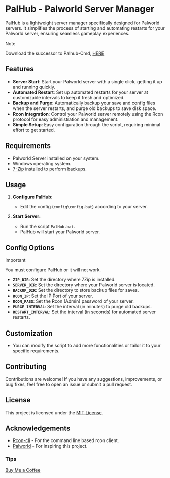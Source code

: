 # PalHub - Palworld Server Manager

PalHub is a lightweight server manager specifically designed for Palworld servers. It simplifies the process of starting and automating restarts for your Palworld server, ensuring seamless gameplay experiences.

> [!NOTE]
> Download the successor to Palhub-Cmd, [HERE](https://github.com/AriesLR/Aetherium)

## Features

- **Server Start**: Start your Palworld server with a single click, getting it up and running quickly.
- **Automated Restart**: Set up automated restarts for your server at customizable intervals to keep it fresh and optimized.
- **Backup and Purge**: Automatically backup your save and config files when the server restarts, and purge old backups to save disk space.
- **Rcon Integration**: Control your Palworld server remotely using the Rcon protocol for easy administration and management.
- **Simple Setup**: Easy configuration through the script, requiring minimal effort to get started.

## Requirements

- Palworld Server installed on your system.
- Windows operating system.
- [7-Zip](https://www.7-zip.org/) installed to perform backups.

## Usage

1. **Configure PalHub:**
   - Edit the config (`config\config.bat`) according to your server.

2. **Start Server:**
   - Run the script `PalHub.bat`.
   - PalHub will start your Palworld server.

## Config Options

> [!IMPORTANT]  
> You must configure PalHub or it will not work.

- **`ZIP_DIR`**: Set the directory where 7Zip is installed.
- **`SERVER_DIR`**: Set the directory where your Palworld server is located.
- **`BACKUP_DIR`**: Set the directory to store backup files for saves.
- **`RCON_IP`**: Set the IP:Port of your server.
- **`RCON_PASS`**: Set the Rcon (Admin) password of your server.
- **`PURGE_INTERVAL`**: Set the interval (in minutes) to purge old backups.
- **`RESTART_INTERVAL`**: Set the interval (in seconds) for automated server restarts.

## Customization

- You can modify the script to add more functionalities or tailor it to your specific requirements.

## Contributing

Contributions are welcome! If you have any suggestions, improvements, or bug fixes, feel free to open an issue or submit a pull request.

## License

This project is licensed under the [MIT License](LICENSE).

## Acknowledgements

- [Rcon-cli](https://github.com/gorcon/rcon-cli) - For the command line based rcon client.
- [Palworld](https://www.pocketpair.jp/palworld) - For inspiring this project.

### Tips
[Buy Me a Coffee](https://www.buymeacoffee.com/arieslr)
